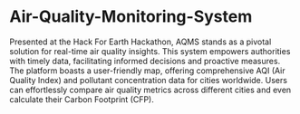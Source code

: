 # Air-Quality-Monitoring-System

Presented at the Hack For Earth Hackathon, AQMS stands as a pivotal solution for real-time air quality insights. 
This system empowers authorities with timely data, facilitating informed decisions and proactive measures. 
The platform boasts a user-friendly map, offering comprehensive AQI (Air Quality Index) and pollutant concentration data for cities worldwide. 
Users can effortlessly compare air quality metrics across different cities and even calculate their Carbon Footprint (CFP). 
